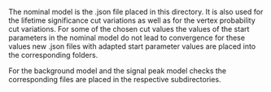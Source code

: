 The nominal model is the .json file placed in this directory. It is also used
for the lifetime significance cut variations as well as for the vertex 
probability cut variations. For some of the chosen cut values the values of the
start parameters in the nominal model do not lead to convergence for these
values new .json files with adapted start parameter values are placed into the
corresponding folders.

For the background model and the signal peak model checks the corresponding
files are placed in the respective subdirectories.
